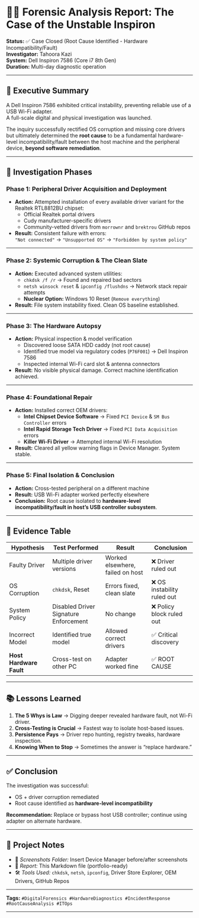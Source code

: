 # 🕵️‍♂️ Forensic Analysis Report: The Case of the Unstable Inspiron

**Status:** ✅ Case Closed (Root Cause Identified - Hardware Incompatibility/Fault)  
**Investigator:** Tahoora Kazi                                                                   
**System:** Dell Inspiron 7586 (Core i7 8th Gen)  
**Duration:** Multi-day diagnostic operation  

---

## 📖 Executive Summary
A Dell Inspiron 7586 exhibited critical instability, preventing reliable use of a USB Wi-Fi adapter.  
A full-scale digital and physical investigation was launched.  

The inquiry successfully rectified OS corruption and missing core drivers but ultimately determined the **root cause** to be a fundamental hardware-level incompatibility/fault between the host machine and the peripheral device, **beyond software remediation**.

---

## 🔬 Investigation Phases

### Phase 1: Peripheral Driver Acquisition and Deployment
- **Action:** Attempted installation of every available driver variant for the Realtek RTL8812BU chipset:
  - Official Realtek portal drivers  
  - Cudy manufacturer-specific drivers  
  - Community-vetted drivers from `morrownr` and `brektrou` GitHub repos
- **Result:** Consistent failure with errors:  
  `"Not connected"` → `"Unsupported OS"` → `"Forbidden by system policy"`

---

### Phase 2: Systemic Corruption & The Clean Slate
- **Action:** Executed advanced system utilities:
  - `chkdsk /f /r` → Found and repaired bad sectors  
  - `netsh winsock reset` & `ipconfig /flushdns` → Network stack repair attempts  
  - **Nuclear Option:** Windows 10 Reset (`Remove everything`)
- **Result:** File system instability fixed. Clean OS baseline established.

---

### Phase 3: The Hardware Autopsy
- **Action:** Physical inspection & model verification
  - Discovered loose SATA HDD caddy (not root cause)  
  - Identified true model via regulatory codes (`P76F001`) → Dell Inspiron 7586  
  - Inspected internal Wi-Fi card slot & antenna connectors
- **Result:** No visible physical damage. Correct machine identification achieved.

---

### Phase 4: Foundational Repair
- **Action:** Installed correct OEM drivers:
  - **Intel Chipset Device Software** → Fixed `PCI Device` & `SM Bus Controller` errors  
  - **Intel Rapid Storage Tech Driver** → Fixed `PCI Data Acquisition` errors  
  - **Killer Wi-Fi Driver** → Attempted internal Wi-Fi resolution
- **Result:** Cleared all yellow warning flags in Device Manager. System stable.

---

### Phase 5: Final Isolation & Conclusion
- **Action:** Cross-tested peripheral on a different machine
- **Result:** USB Wi-Fi adapter worked perfectly elsewhere  
- **Conclusion:** Root cause isolated to **hardware-level incompatibility/fault in host’s USB controller subsystem**.  

---

## 🧾 Evidence Table

| Hypothesis          | Test Performed | Result                           | Conclusion                   |
|---------------------|----------------|----------------------------------|------------------------------|
| Faulty Driver       | Multiple driver versions | Worked elsewhere, failed on host | ❌ Driver ruled out |
| OS Corruption       | `chkdsk`, Reset | Errors fixed, clean slate | ❌ OS instability ruled out |
| System Policy       | Disabled Driver Signature Enforcement | No change | ❌ Policy block ruled out |
| Incorrect Model     | Identified true model | Allowed correct drivers | ✅ Critical discovery |
| **Host Hardware Fault** | Cross-test on other PC | Adapter worked fine | ✅ ROOT CAUSE |

---

## 📚 Lessons Learned
1. **The 5 Whys is Law** → Digging deeper revealed hardware fault, not Wi-Fi driver.  
2. **Cross-Testing is Crucial** → Fastest way to isolate host-based issues.  
3. **Persistence Pays** → Driver repo hunting, registry tweaks, hardware inspection.  
4. **Knowing When to Stop** → Sometimes the answer is “replace hardware.”  

---

## ✅ Conclusion
The investigation was successful:  
- OS + driver corruption remediated  
- Root cause identified as **hardware-level incompatibility**  

**Recommendation:** Replace or bypass host USB controller; continue using adapter on alternate hardware.

---

## 📂 Project Notes
- 📸 *Screenshots Folder:* Insert Device Manager before/after screenshots  
- 📜 *Report:* This Markdown file (portfolio-ready)  
- 🛠️ *Tools Used:* `chkdsk`, `netsh`, `ipconfig`, Driver Store Explorer, OEM Drivers, GitHub Repos

---

**Tags:** `#DigitalForensics #HardwareDiagnostics #IncidentResponse #RootCauseAnalysis #ITOps`

---
